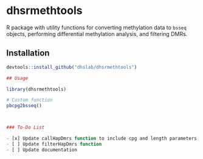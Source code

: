 # dhsrmethtools

R package with utility functions for converting methylation data to `bsseq` objects, performing differential methylation analysis, and filtering DMRs.

## Installation

```R
devtools::install_github("dhslab/dhsrmethtools")

## Usage

library(dhsrmethtools)

# Custom function
pbcpg2bsseq()



### To-Do List

- [x] Update callHapDmrs function to include cpg and length parameters
- [ ] Update filterHapDmrs function
- [ ] Update documentation

